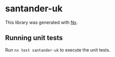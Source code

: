 # santander-uk

This library was generated with [Nx](https://nx.dev).

## Running unit tests

Run `nx test santander-uk` to execute the unit tests.
